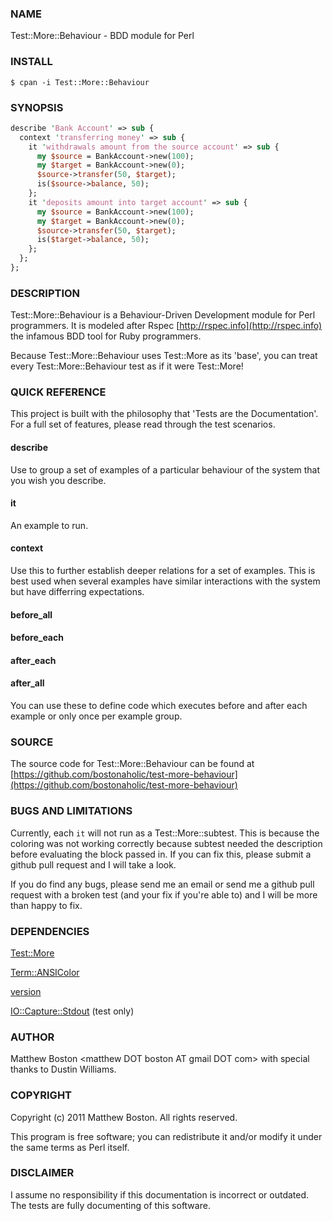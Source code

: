 ### NAME ###

Test::More::Behaviour - BDD module for Perl

### INSTALL ###

```
$ cpan -i Test::More::Behaviour
```

### SYNOPSIS ###

``` perl
describe 'Bank Account' => sub {
  context 'transferring money' => sub {
    it 'withdrawals amount from the source account' => sub {
      my $source = BankAccount->new(100);
      my $target = BankAccount->new(0);
      $source->transfer(50, $target);
      is($source->balance, 50);
    };
    it 'deposits amount into target account' => sub {
      my $source = BankAccount->new(100);
      my $target = BankAccount->new(0);
      $source->transfer(50, $target);
      is($target->balance, 50);
    };
  };
};
```

### DESCRIPTION ###

Test::More::Behaviour is a Behaviour-Driven Development module for Perl
programmers.  It is modeled after Rspec [http://rspec.info](http://rspec.info) the infamous BDD tool for Ruby programmers.

Because Test::More::Behaviour uses Test::More as its 'base', you can treat every Test::More::Behaviour test as if it were Test::More!

### QUICK REFERENCE ###

This project is built with the philosophy that 'Tests are the Documentation'.  For a full set of features, please read through the test scenarios.

#### describe ####

Use to group a set of examples of a particular behaviour of the system that you wish you describe.

#### it ####

An example to run.

#### context ####

Use this to further establish deeper relations for a set of examples.  This is best used when several examples have similar interactions with the system but have differring expectations.

#### before_all ####

#### before_each ####

#### after_each ####

#### after_all ####

You can use these to define code which executes before and after each example or only once per example group.

### SOURCE ###

The source code for Test::More::Behaviour can be found at [https://github.com/bostonaholic/test-more-behaviour](https://github.com/bostonaholic/test-more-behaviour)

### BUGS AND LIMITATIONS ###

Currently, each `it` will not run as a Test::More::subtest.  This is because the coloring was not working correctly because subtest needed the description before evaluating the block passed in.  If you can fix this, please submit a github pull request and I will take a look.

If you do find any bugs, please send me an email or send me a github pull request with a broken test (and your fix if you're able to) and I will be more than happy to fix.

### DEPENDENCIES ###

[Test::More](http://search.cpan.org/~mschwern/Test-Simple-0.98/lib/Test/More.pm)

[Term::ANSIColor](http://search.cpan.org/~rra/Term-ANSIColor-3.01/ANSIColor.pm)

[version](http://search.cpan.org/~jpeacock/version-0.93/lib/version.pod)

[IO::Capture::Stdout](http://search.cpan.org/~reynolds/IO-Capture-0.05/lib/IO/Capture/Stdout.pm) (test only)

### AUTHOR ###

Matthew Boston &lt;matthew DOT boston AT gmail DOT com&gt; with special thanks to Dustin Williams.

### COPYRIGHT ###

Copyright (c) 2011 Matthew Boston.  All rights reserved.

This program is free software; you can redistribute it and/or modify
it under the same terms as Perl itself.

### DISCLAIMER ###

I assume no responsibility if this documentation is incorrect or outdated.  The tests are fully documenting of this software.
